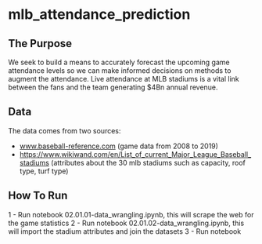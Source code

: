 # mlb_attendance_prediction


## The Purpose
We seek to build a means to accurately forecast the upcoming game attendance levels so we can make informed decisions on methods to augment the attendance. Live attendance at MLB stadiums is a vital link between the fans and the team generating $4Bn annual revenue.


## Data
The data comes from two sources:
* www.baseball-reference.com (game data from 2008 to 2019)
* https://www.wikiwand.com/en/List_of_current_Major_League_Baseball_stadiums (attributes about the 30 mlb stadiums such as capacity, roof type, turf type)


## How To Run

1 - Run notebook 02.01.01-data_wrangling.ipynb, this will scrape the web for the game statistics
2 - Run notebook 02.01.02-data_wrangling.ipynb, this will import the stadium attributes and join the datasets
3 - Run notebook 
